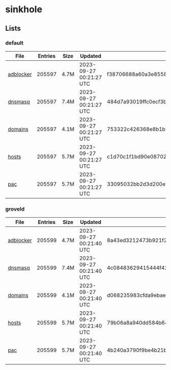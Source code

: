 # sinkhole

## Lists

### default

|File|Entries|Size|Updated|Hash|
|-|-|-|-|-|
|[adblocker](https://raw.githubusercontent.com/groveld/sinkhole/lists/default/adblocker.txt)|205597|4.7M|2023-09-27 00:21:27 UTC|f38706688a60a3e855842acefb12ca13e2dd3c3e805bbdc514d76be341e660e4|
|[dnsmasq](https://raw.githubusercontent.com/groveld/sinkhole/lists/default/dnsmasq.txt)|205597|7.4M|2023-09-27 00:21:27 UTC|484d7a93019ffc0ecf3b51e8f2c58ad63ced9cd1c249b73cad2eeac932123520|
|[domains](https://raw.githubusercontent.com/groveld/sinkhole/lists/default/domains.txt)|205597|4.1M|2023-09-27 00:21:27 UTC|753322c426368e8b1b2d78db39612e7348214c2f1ab9bef2a754dc27220a9d52|
|[hosts](https://raw.githubusercontent.com/groveld/sinkhole/lists/default/hosts.txt)|205597|5.7M|2023-09-27 00:21:27 UTC|c1d70c1f1bd90e08702381063363f9d1eabf9bd284e26cce296fd28b5716e618|
|[pac](https://raw.githubusercontent.com/groveld/sinkhole/lists/default/pac.txt)|205597|5.7M|2023-09-27 00:21:27 UTC|33095032bb2d3d200eff9b8835a814fa38c23bc4baf70465899a32ed8bbb9340|

### groveld

|File|Entries|Size|Updated|Hash|
|-|-|-|-|-|
|[adblocker](https://raw.githubusercontent.com/groveld/sinkhole/lists/groveld/adblocker.txt)|205599|4.7M|2023-09-27 00:21:40 UTC|8a43ed3212473b921f22c1c2857d1d67ab9693e3985deb78102b07fec163bc24|
|[dnsmasq](https://raw.githubusercontent.com/groveld/sinkhole/lists/groveld/dnsmasq.txt)|205599|7.4M|2023-09-27 00:21:40 UTC|4c08483629415444f42c63c39e7c632dcaac1cdbf0b525d18aaad1e79342a636|
|[domains](https://raw.githubusercontent.com/groveld/sinkhole/lists/groveld/domains.txt)|205599|4.1M|2023-09-27 00:21:40 UTC|d068235983cfda9ebae85fbec214769e0cd66be1f99da16874473dd3ba68df80|
|[hosts](https://raw.githubusercontent.com/groveld/sinkhole/lists/groveld/hosts.txt)|205599|5.7M|2023-09-27 00:21:40 UTC|79b06a8a940dd584b6450e355e1d873c51ea36469e623842e96140deb922fd0f|
|[pac](https://raw.githubusercontent.com/groveld/sinkhole/lists/groveld/pac.txt)|205599|5.7M|2023-09-27 00:21:40 UTC|4b240a3790f9be4b21b27329bd33be87585ea3898ed6599f40c2c13b2a346ca5|
